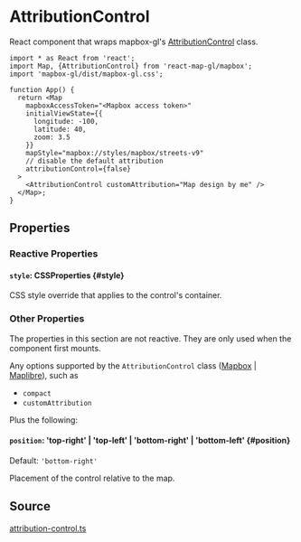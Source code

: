 # AttributionControl

React component that wraps mapbox-gl's [AttributionControl](https://docs.mapbox.com/mapbox-gl-js/api/markers/#attributioncontrol) class.

```tsx
import * as React from 'react';
import Map, {AttributionControl} from 'react-map-gl/mapbox';
import 'mapbox-gl/dist/mapbox-gl.css';

function App() {
  return <Map
    mapboxAccessToken="<Mapbox access token>"
    initialViewState={{
      longitude: -100,
      latitude: 40,
      zoom: 3.5
    }}
    mapStyle="mapbox://styles/mapbox/streets-v9"
    // disable the default attribution
    attributionControl={false}
  >
    <AttributionControl customAttribution="Map design by me" />
  </Map>;
}
```

## Properties

### Reactive Properties

#### `style`: CSSProperties {#style}

CSS style override that applies to the control's container.

### Other Properties

The properties in this section are not reactive. They are only used when the component first mounts.

Any options supported by the `AttributionControl` class ([Mapbox](https://docs.mapbox.com/mapbox-gl-js/api/markers/#attributioncontrol) | [Maplibre](https://maplibre.org/maplibre-gl-js/docs/API/classes/AttributionControl/)), such as

- `compact`
- `customAttribution`

Plus the following:

#### `position`: 'top-right' | 'top-left' | 'bottom-right' | 'bottom-left' {#position}

Default: `'bottom-right'`

Placement of the control relative to the map.


## Source

[attribution-control.ts](https://github.com/visgl/react-map-gl/tree/8.0-release/modules/react-mapbox/src/components/attribution-control.ts)
